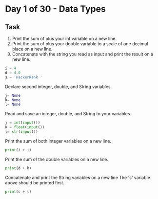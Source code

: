 # Day 1 of 30 - Data Types
## Task
1. Print the sum of  plus your int variable on a new line.
2. Print the sum of  plus your double variable to a scale of one decimal place on a new line.
3. Concatenate  with the string you read as input and print the result on a new line.

``` python
i = 4
d = 4.0
s = 'HackerRank '
```
 Declare second integer, double, and String variables.
``` python
j= None
k= None
l= None
```
 Read and save an integer, double, and String to your variables. 
```python
j = int(input())
k = float(input())
l= str(input())
```
 Print the sum of both integer variables on a new line.
```python
print(i + j)
```
 Print the sum of the double variables on a new line.
```python
print(d + k)
```
 Concatenate and print the String variables on a new line
 The 's' variable above should be printed first.
```python
print(s + l)
```
